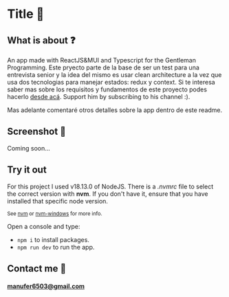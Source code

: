 # Title :rocket:

## What is about :question:
An app made with ReactJS&MUI and Typescript for the Gentleman Programming. Este pryecto parte de la base de ser un test para una entrevista senior y la idea del mismo es usar clean architecture a la vez que usa dos tecnologias para manejar estados: redux y context. Si te interesa saber mas sobre los requisitos y fundamentos de este proyecto podes hacerlo [desde acá](https://www.youtube.com/watch?v=p9PAmqpCWgA&t=1550s). Support him by subscribing to his channel :).

Mas adelante comentaré otros detalles sobre la app dentro de este readme.

## Screenshot :calling:
Coming soon...

## Try it out
For this project I used v18.13.0 of NodeJS. There is a *.nvmrc* file to select the correct version with **nvm**. If you don't have it, ensure that you have installed that specific node version.

<sub>See [nvm](https://github.com/nvm-sh/nvm) or [nvm-windows](https://github.com/coreybutler/nvm-windows) for more info.</sub>

Open a console and type:

-  `npm i` to install packages.
-  `npm run dev` to run the app.

## Contact me :email:
#### [manufer6503@gmail.com](mailto:manufer6503@gmail.com)